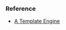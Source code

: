 ### Reference
* [A Template Engine][1]

[1]: http://aosabook.org/en/500L/pages/a-template-engine.html 
